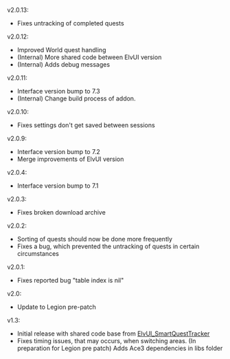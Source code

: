 v2.0.13:

-   Fixes untracking of completed quests

v2.0.12:

-   Improved World quest handling
-   (Internal) More shared code between ElvUI version
-   (Internal) Adds debug messages

v2.0.11:

-   Interface version bump to 7.3
-   (Internal) Change build process of addon.

v2.0.10:

-   Fixes settings don't get saved between sessions

v2.0.9:

-   Interface version bump to 7.2
-   Merge improvements of ElvUI version

v2.0.4:

-   Interface version bump to 7.1

v2.0.3:

-   Fixes broken download archive

v2.0.2:

-   Sorting of quests should now be done more frequently
-   Fixes a bug, which prevented the untracking of quests in certain circumstances

v2.0.1:

-   Fixes reported bug "table index is nil"

v2.0:

-   Update to Legion pre-patch

v1.3:

-   Initial release with shared code base from [ElvUI_SmartQuestTracker](http://wow.curseforge.com/addons/elvui_smartquesttracker)
-   Fixes timing issues, that may occurs, when switching areas. (In preparation for Legion pre patch)
Adds Ace3 dependencies in libs folder
